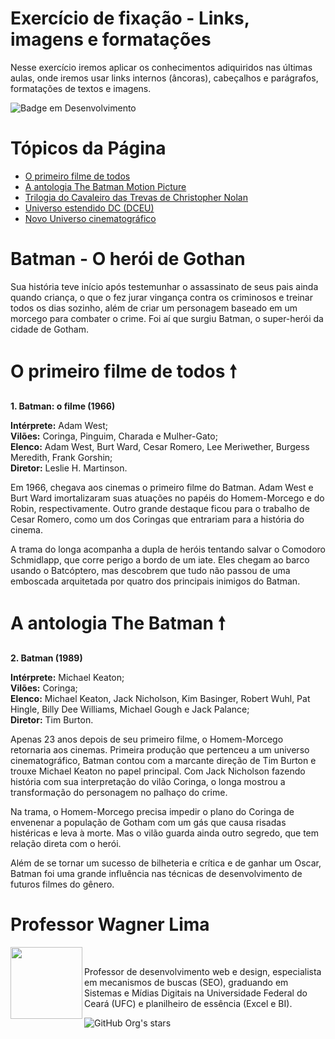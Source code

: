 # Exercício de fixação - Links, imagens e formatações
Nesse exercício iremos aplicar os conhecimentos adiquiridos nas últimas aulas, onde iremos usar links internos (âncoras), cabeçalhos e parágrafos, formatações de textos e imagens.

![Badge em Desenvolvimento](http://img.shields.io/static/v1?label=STATUS&message=EM%20DESENVOLVIMENTO&color=GREEN&style=for-the-badge)

# Tópicos da Página

* [O primeiro filme de todos](#orimeiro)
* [A antologia The Batman Motion Picture](#antologia)
* [Trilogia do Cavaleiro das Trevas de Christopher Nolan](#trilogia)
* [Universo estendido DC (DCEU)](#universoestendido)
* [Novo Universo cinematográfico](#novouniverso)

# Batman - O herói de Gothan
<p>Sua história teve início após testemunhar o assassinato de seus pais ainda quando criança, o que
o fez jurar vingança contra os criminosos e treinar todos os dias sozinho, além de criar um
personagem baseado em um morcego para combater o crime. Foi aí que surgiu Batman, o
super-herói da cidade de Gotham.</p>

# O primeiro filme de todos 🠕
<p><strong>1. Batman: o filme (1966)</strong></p>
<p>
<strong>Intérprete:</strong> Adam West;<br>
<strong>Vilões:</strong> Coringa, Pinguim, Charada e Mulher-Gato;<br>
<strong>Elenco:</strong> Adam West, Burt Ward, Cesar Romero, Lee Meriwether, Burgess Meredith, Frank Gorshin;<br>
<strong>Diretor:</strong> Leslie H. Martinson.
</p>
<p>Em 1966, chegava aos cinemas o primeiro filme do Batman. Adam West e Burt Ward
imortalizaram suas atuações no papéis do Homem-Morcego e do Robin, respectivamente. Outro
grande destaque ficou para o trabalho de Cesar Romero, como um dos Coringas que entrariam
para a história do cinema.</p>
<p>A trama do longa acompanha a dupla de heróis tentando salvar o Comodoro Schmidlapp, que
corre perigo a bordo de um iate. Eles chegam ao barco usando o Batcóptero, mas descobrem que
tudo não passou de uma emboscada arquitetada por quatro dos principais inimigos do Batman.
</p>

# A antologia The Batman 🠕
<p><strong>2. Batman (1989)</strong></p>
<p>
<strong>Intérprete:</strong> Michael Keaton;<br />
<strong>Vilões:</strong> Coringa;<br />
<strong>Elenco:</strong> Michael Keaton, Jack Nicholson, Kim Basinger, Robert Wuhl, Pat Hingle, Billy Dee Williams, Michael Gough e Jack Palance;<br />
<strong>Diretor:</strong> Tim Burton.</p>
<p>Apenas 23 anos depois de seu primeiro filme, o Homem-Morcego retornaria aos cinemas. Primeira produção que pertenceu a um universo cinematográfico, Batman contou com a marcante direção de Tim Burton e trouxe Michael Keaton no papel principal. Com Jack Nicholson fazendo história com sua interpretação do vilão Coringa, o longa mostrou a transformação do personagem no palhaço do crime.</p>
<p>Na trama, o Homem-Morcego precisa impedir o plano do Coringa de envenenar a população de Gotham com um gás que causa risadas histéricas e leva à morte. Mas o vilão guarda ainda outro segredo, que tem relação direta com o herói.</p>
<p>Além de se tornar um sucesso de bilheteria e crítica e de ganhar um Oscar, Batman foi uma grande influência nas técnicas de desenvolvimento de futuros filmes do gênero.</p>





# Professor Wagner Lima
<img loading="lazy" src="https://avatars.githubusercontent.com/u/80631657?v=4" width=115 align=left>
<br>
<p> Professor de desenvolvimento web e design, especialista em mecanismos de buscas (SEO), graduando em Sistemas e Mídias Digitais na Universidade Federal do Ceará (UFC) e planilheiro de essência (Excel e BI). </p> 

![GitHub Org's stars](https://img.shields.io/github/stars/wagnerlimanet?style=social)

